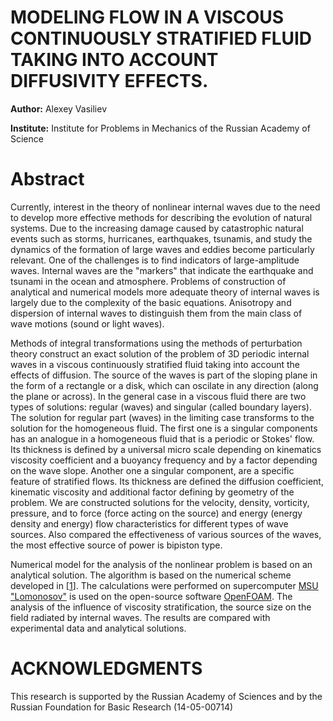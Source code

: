 # MODELING FLOW IN A VISCOUS CONTINUOUSLY STRATIFIED FLUID TAKING  INTO ACCOUNT DIFFUSIVITY EFFECTS.

**Author:** Alexey Vasiliev

**Institute:** Institute for Problems in Mechanics of the Russian Academy of Science

# Abstract

Currently, interest in the theory of nonlinear internal waves due to the need to develop more effective methods for describing the evolution of natural systems. Due to the increasing damage caused by catastrophic natural events such as storms, hurricanes, earthquakes, tsunamis, and study the dynamics of the formation of large waves and eddies become particularly relevant. One of the challenges is to find indicators of large-amplitude waves. Internal waves are the "markers" that indicate the earthquake and tsunami in the ocean and atmosphere. Problems of construction of analytical and numerical models more adequate theory of internal waves is largely due to the complexity of the basic equations. Anisotropy and dispersion of internal waves to distinguish them from the main class of wave motions (sound or light waves).

Methods of integral transformations using the methods of perturbation theory construct an exact solution of the problem of 3D periodic internal waves in a viscous continuously stratified fluid taking into account the effects of diffusion. The source of the waves is part of the sloping plane in the form of a rectangle or a disk, which can oscilate in any direction (along the plane or across). In the general case in a viscous fluid there are two types of solutions: regular (waves) and singular (called boundary layers). The solution for regular part (waves) in the limiting case transforms to the solution for the homogeneous fluid. The first one is a singular components has an analogue in a homogeneous fluid that is a periodic or Stokes' flow. Its thickness is defined by a universal micro scale depending on kinematics viscosity coefficient and a buoyancy frequency and by a factor depending on the wave slope. Another one a singular component, are a specific feature of stratified flows. Its thickness are defined the diffusion coefficient, kinematic viscosity and additional factor defining by geometry of the problem. We are constructed  solutions  for  the velocity, density, vorticity, pressure, and to force  (force  acting on the  source)  and energy  (energy density  and  energy)  flow characteristics  for different types of  wave sources.  Also  compared the  effectiveness of various  sources of the waves,  the most  effective source of  power  is  bipiston  type.

Numerical model for the analysis of the nonlinear problem is based on an analytical solution. The algorithm is based on the numerical scheme developed in [[1](http://mzg.ipmnet.ru/ru/Issues.php?y=2007&n=2&p=119)]. The calculations were performed on supercomputer [MSU "Lomonosov"](http://parallel.ru/cluster/lomonosov.html) is used on the open-source software [OpenFOAM](http://www.openfoam.org/). The analysis of the influence of viscosity stratification, the source size on the field radiated by internal waves. The results are compared with experimental data and analytical solutions.

# ACKNOWLEDGMENTS

This research is supported by the Russian Academy of Sciences and by the Russian Foundation for Basic Research (14-05-00714)
